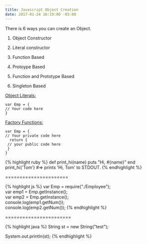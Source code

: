 ```yaml
---
title: Javascript Object Creation
date: 2017-01-24 16:19:00 -05:00
---
```


There is 6 ways you can create an Object.

1. Object Constructor

2. Literal constructor

3. Function Based

4. Protoype Based

5. Function and Prototype Based

6. Singleton Based

<u>Object Literals:</u>

    var Emp = { 
    // Your code here 
    }

<u>Factory Functions:</u>

    var Emp = { 
    // Your private code here
      return {
     // your public code here
     } 
    }

{% highlight ruby %}
def print_hi(name)
puts "Hi, #{name}"
end
print_hi('Tom')
\#=> prints 'Hi, Tom' to STDOUT.
{% endhighlight %}

======================

{% highlight js %}
var Emp = require("./Employee");\
var emp1 = Emp.getInstance();\
var emp2 = Emp.getInstance();\
console.log(emp1.getNum());\
console.log(emp2.getNum());
{% endhighlight %}

=======================

{% highlight java %}
String st = new String("test");

System.out.println(st);
{% endhighlight %}